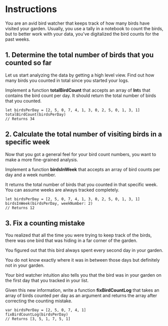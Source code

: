 #  Instructions

You are an avid bird watcher that keeps track of how many birds have visited your garden. Usually, you use a tally in a notebook to count the birds, but to better work with your data, you've digitalized the bird counts for the past weeks.

## 1. Determine the total number of birds that you counted so far

Let us start analyzing the data by getting a high level view. Find out how many birds you counted in total since you started your logs.

Implement a function **totalBirdCount** that accepts an array of **Int**s that contains the bird count per day. It should return the total number of birds that you counted.

    let birdsPerDay = [2, 5, 0, 7, 4, 1, 3, 0, 2, 5, 0, 1, 3, 1]
    totalBirdCount(birdsPerDay)
    // Returns 34

## 2. Calculate the total number of visiting birds in a specific week

Now that you got a general feel for your bird count numbers, you want to make a more fine-grained analysis.

Implement a function **birdsInWeek** that accepts an array of bird counts per day and a week number.

It returns the total number of birds that you counted in that specific week. You can assume weeks are always tracked completely.

    let birdsPerDay = [2, 5, 0, 7, 4, 1, 3, 0, 2, 5, 0, 1, 3, 1]
    birdsInWeek(birdsPerDay, weekNumber: 2)
    // Returns 12

## 3. Fix a counting mistake

You realized that all the time you were trying to keep track of the birds, there was one bird that was hiding in a far corner of the garden.

You figured out that this bird always spent every second day in your garden.

You do not know exactly where it was in between those days but definitely not in your garden.

Your bird watcher intuition also tells you that the bird was in your garden on the first day that you tracked in your list.

Given this new information, write a function **fixBirdCountLog** that takes an array of birds counted per day as an argument and returns the array after correcting the counting mistake.

    var birdsPerDay = [2, 5, 0, 7, 4, 1]
    fixBirdCountLog(birdsPerDay)
    // Returns [3, 5, 1, 7, 5, 1]

